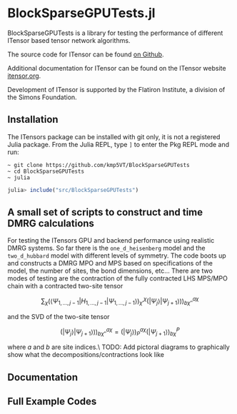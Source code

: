 
# BlockSparseGPUTests.jl

BlockSparseGPUTests is a library for testing the performance of different ITensor based
tensor network algorithms.

The source code for ITensor can be found [on Github](https://github.com/kmp5VT/BlockSparseGPUTests).

Additional documentation for ITensor can be found on the ITensor website [itensor.org](https://itensor.org/).

Development of ITensor is supported by the Flatiron Institute, a division of the Simons Foundation.

## Installation

The ITensors package can be installed with git only, it is not a registered Julia package.
From the Julia REPL, type `]` to enter the Pkg REPL mode and run:

```
~ git clone https://github.com/kmp5VT/BlockSparseGPUTests
~ cd BlockSparseGPUTests
~ julia
```

```julia
julia> include("src/BlockSparseGPUTests")
```

## A small set of scripts to construct and time DMRG calculations
For testing the ITensors GPU and backend performance using realistic DMRG systems.
So far there is the `one_d_heisenberg` model and the `two_d_hubbard` model with 
different levels of symmetry. 
The code boots up and constructs a DMRG MPO and MPS based on specifications of 
the model, the number of sites, the bond dimensions, etc...
There are two modes of testing are the contraction of the fully contracted LHS MPS/MPO chain with a contracted two-site tensor


```math
\sum_\chi \left( \langle \Psi_{1,...,j-1} | H_{1,...,j-1} | \Psi_{1,...,j-1} \rangle \right)^\chi _{\chi '}
\left( |\Psi_{j}\rangle |\Psi_{j+1} \rangle) \right)^{a\chi}_{b\chi ''}
```

and the SVD of the two-site tensor

```math
\left( |\Psi_{j}\rangle |\Psi_{j+1} \rangle) \right)^{a\chi}_{b\chi ''}
= (|\Psi_{j}\rangle)^{a\chi}_{P} (|\Psi_{j+1} \rangle)^{P}_{b\chi}
```

where $a$ and $b$ are site indices.\\
TODO: Add pictoral diagrams to graphically show what the decompositions/contractions look like

## Documentation


## Full Example Codes

